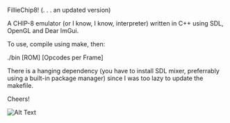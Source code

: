 FillieChip8! (. . . an updated version)

A CHIP-8 emulator (or I know, I know, interpreter) written in C++ using SDL, OpenGL and Dear ImGui.

To use, compile using make, then:

./bin [ROM] [Opcodes per Frame]

There is a hanging dependency (you have to install SDL mixer, preferrably using a built-in package manager) since I was too lazy to update the makefile.

Cheers!

![Alt Text](https://media2.giphy.com/media/7IpfcIdtFA3h5bIN4U/giphy.gif?cid=790b761174982ab30acc54dea6006fe8fe796113e265388c&rid=giphy.gif&ct=g)
